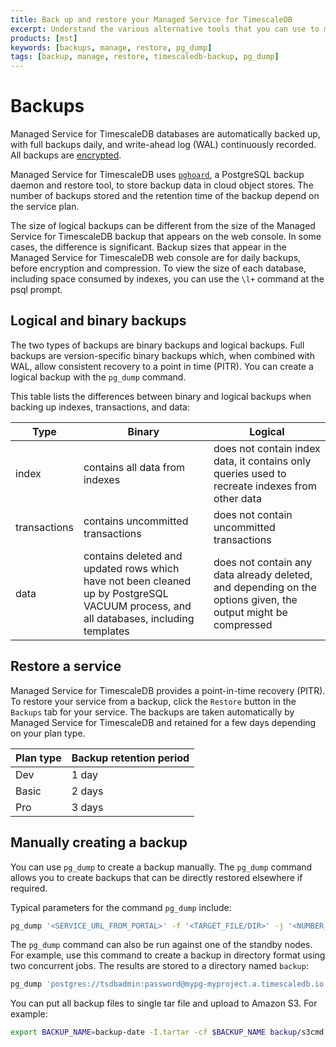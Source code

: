 ```yaml
---
title: Back up and restore your Managed Service for TimescaleDB
excerpt: Understand the various alternative tools that you can use to manage your MST backups
products: [mst]
keywords: [backups, manage, restore, pg_dump]
tags: [backup, manage, restore, timescaledb-backup, pg_dump]
---
```


# Backups

Managed Service for TimescaleDB databases are automatically backed up, with full
backups daily, and write-ahead log (WAL) continuously recorded. All backups are
[encrypted][aiven-encrypt].

Managed Service for TimescaleDB uses [`pghoard`][pghoard], a PostgreSQL backup
daemon and restore tool, to store backup data in cloud object stores. The number
of backups stored and the retention time of the backup depend on the service
plan.

<Highlight type="important">

The size of logical backups can be different from the size of the Managed
Service for TimescaleDB backup that appears on the web console. In some cases,
the difference is significant. Backup sizes that appear in the Managed Service
for TimescaleDB web console are for daily backups, before encryption and
compression. To view the size of each database, including space consumed by
indexes, you can use the `\l+` command at the psql prompt.

</Highlight>

## Logical and binary backups

The two types of backups are binary backups and logical backups. Full backups
are version-specific binary backups which, when combined with WAL, allow
consistent recovery to a point in time (PITR). You can create a logical backup
with the `pg_dump` command.

This table lists the differences between binary and logical backups when backing
up indexes, transactions, and data:

|Type|Binary|Logical|
|-|-|-|
|index|contains all data from indexes|does not contain index data, it contains only queries used to recreate indexes from other data|
|transactions|contains uncommitted transactions|does not contain uncommitted transactions|
|data|contains deleted and updated rows which have not been cleaned up by PostgreSQL VACUUM process, and all databases, including templates|does not contain any data already deleted, and depending on the options given, the output might be compressed|

## Restore a service

Managed Service for TimescaleDB provides a point-in-time recovery (PITR). To
restore your service from a backup, click the `Restore` button in the `Backups`
tab for your service. The backups are taken automatically by Managed Service for
TimescaleDB and retained for a few days depending on your plan type.

|Plan type|Backup retention period|
|-|-|
|Dev|1 day|
|Basic|2 days|
|Pro|3 days|

## Manually creating a backup

You can use `pg_dump` to create a backup manually. The `pg_dump` command allows
you to create backups that can be directly restored elsewhere if required.

Typical parameters for the command `pg_dump` include:

```bash
pg_dump '<SERVICE_URL_FROM_PORTAL>' -f '<TARGET_FILE/DIR>' -j '<NUMBER_OF_JOBS>' -F '<BACKUP_FORMAT>'
```

The `pg_dump` command can also be run against one of the standby nodes. For
example, use this command to create a backup in directory format using two
concurrent jobs. The results are stored to a directory named `backup`:

```bash
pg_dump 'postgres://tsdbadmin:password@mypg-myproject.a.timescaledb.io:26882/defaultdb?sslmode=require' -f backup -j 2 -F directory
```

You can put all backup files to single tar file and upload to Amazon S3. For example:

```bash
export BACKUP_NAME=backup-date -I.tartar -cf $BACKUP_NAME backup/s3cmd put $BACKUP_NAME s3://pg-backups/$BACKUP_NAME
```

[aiven-encrypt]: https://developer.aiven.io/docs/platform/concepts/cloud-security#data-encryption
[pghoard]: https://github.com/aiven/pghoard
